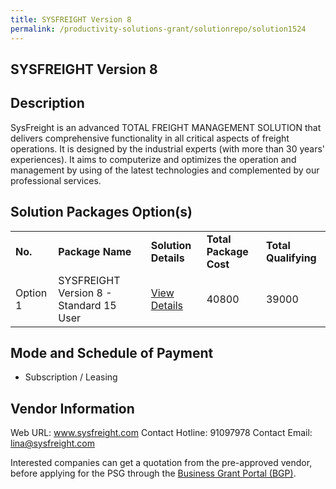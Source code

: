 ```yaml
---
title: SYSFREIGHT Version 8
permalink: /productivity-solutions-grant/solutionrepo/solution1524
---
```


## SYSFREIGHT Version 8

## Description

SysFreight is an advanced TOTAL FREIGHT MANAGEMENT SOLUTION that delivers comprehensive functionality in all critical aspects of freight operations. It is designed by the industrial experts (with more than 30 years' experiences). It aims to computerize and optimizes the operation and management by using of the latest technologies and complemented by our professional services.

## Solution Packages Option(s)

<table>
<tr>
<td><b>No.</b></td>
<td><b>Package Name</b></td>
<td><b>Solution Details</b></td>
<td><b>Total Package Cost</b></td>
<td><b>Total Qualifying</b></td>
</tr>
<tr>
<td>Option 1</td>
<td>SYSFREIGHT Version 8 - Standard 15 User</td>
<td><a href='https://www.gobusiness.gov.sg/images/psg/Desensitised_Sysmagic_Software_Annex_3_CR_wef_3_Feb_2022_Part_5.pdf'>View Details</a></td>
<td>40800</td>
<td>39000</td>
</tr>
</table>

## Mode and Schedule of Payment

 - Subscription / Leasing

## Vendor Information

 Web URL: www.sysfreight.com 
Contact Hotline: 91097978 
Contact Email: lina@sysfreight.com 


Interested companies can get a quotation from the pre-approved vendor, before applying for the PSG through the <a href='https://www.businessgrants.gov.sg/'>Business Grant Portal (BGP)</a>.

<script src="/jquery/resize-tables.js"></script>

